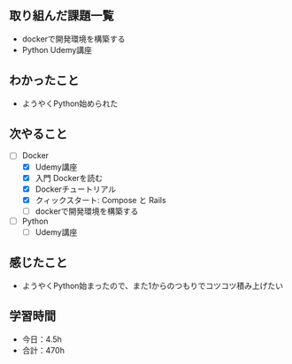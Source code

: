 ## 取り組んだ課題一覧

- dockerで開発環境を構築する
- Python Udemy講座

## わかったこと
- ようやくPython始められた

## 次やること

- [ ] Docker
    - [x] Udemy講座
    - [x] 入門 Dockerを読む
    - [x] Dockerチュートリアル
    - [x] クィックスタート: Compose と Rails
    - [ ] dockerで開発環境を構築する

- [ ] Python
    - [ ] Udemy講座

## 感じたこと
- ようやくPython始まったので、また1からのつもりでコツコツ積み上げたい


## 学習時間

- 今日：4.5h
- 合計：470h